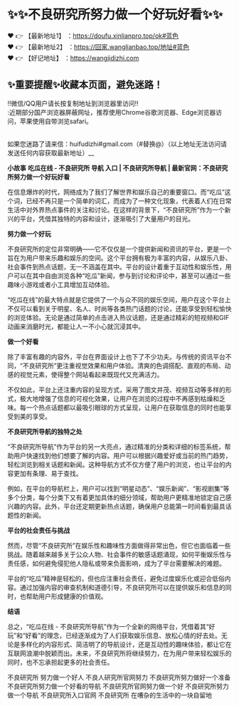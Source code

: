 # ✨✨不良研究所努力做一个好玩好看✨✨
❤️ 👉 【最新地址1】 ：https://doufu.xinlianpro.top/ok#蓝色<br>
❤️ 👉 【最新地址2】 ：https://回家.wanglianbao.top/地址#蓝色<br>
❤️ 👉 【好记地址】 ：https://wangjidizhi.com<br>

## ✨重要提醒✨收藏本页面，避免迷路！<br>
‼️微信/QQ用户请长按复制地址到浏览器里访问‼<br>
:近期部分国产浏览器屏蔽网址，推荐使用Chrome谷歌浏览器、Edge浏览器访问，苹果使用自带浏览safari。<br><br>

如果您迷路了请来信：huifudizhi#gmail.com（#替换@）（以上地址无法访问请发送任何内容获取最新地址）__

**小故事**
**吃瓜在线 - 不良研究所 导航 入口 | 不良研究所导航 | 最新官网：不良研究所努力做一个好玩好看**

在信息爆炸的时代，网络成为了我们了解世界和娱乐自己的重要窗口。而“吃瓜”这个词，已经不再只是一个简单的词汇，而成为了一种文化现象，代表着人们在日常生活中对外界热点事件的关注和讨论。在这样的背景下，“不良研究所”作为一个新兴的平台，凭借其独特的内容和设计，逐渐吸引了大量用户的目光。

**努力做一个好玩**  

不良研究所的定位非常明确——它不仅仅是一个提供新闻和资讯的平台，更是一个旨在为用户带来乐趣和娱乐的空间。这个平台拥有极为丰富的内容，从娱乐八卦、社会事件到热点话题，无一不涵盖在其中。平台的设计着重于互动性和娱乐性，用户可以在其中自由浏览各种“吃瓜”新闻，参与到讨论和评论中，甚至可以通过一些趣味小游戏或者小工具增加互动体验。

“吃瓜在线”的最大特点就是它提供了一个与众不同的娱乐空间，用户在这个平台上不仅可以看到关于明星、名人、时尚等各类热门话题的讨论，还能享受到轻松愉快的浏览体验。无论是通过简单的点击进入热议话题，还是通过精彩的短视频和GIF动画来消磨时光，都能让人一不小心就沉浸其中。

**做一个好看**  

除了丰富有趣的内容外，平台在界面设计上也下了不少功夫。与传统的资讯平台不同，“不良研究所”更注重视觉效果和用户体验。清爽的色调搭配、直观的布局、动感的视觉元素，使得整个网站看起来既现代又充满活力。

不仅如此，平台上还注重内容的呈现方式，采用了图文并茂、视频互动等多样的形式，极大地增强了信息的可视化效果，让用户在浏览的过程中不再感到枯燥和乏味。每一个热点话题都以最吸引眼球的方式呈现，让用户在获取信息的同时也能享受到美的享受。

**不良研究所导航的独特之处**  

“不良研究所导航”作为平台的另一大亮点，通过精准的分类和详细的标签系统，帮助用户快速找到他们想要了解的内容。用户可以根据兴趣爱好或当前的热门趋势，轻松浏览到相关话题和新闻。这种导航方式不仅方便了用户的浏览，也让平台的内容更加有条理、易于查找。

例如，在平台的导航栏上，用户可以找到“明星动态”、“娱乐新闻”、“影视剧集”等多个分类，每个分类下又有着更加具体的细分领域，帮助用户更精准地锁定自己感兴趣的内容。此外，平台还定期更新热点话题，确保用户总能第一时间看到最具话题性的新闻。

**平台的社会责任与挑战**  

然而，尽管“不良研究所”在娱乐性和趣味性方面做得非常出色，但它也面临着一些挑战。随着越来越多关于公众人物、社会事件的敏感话题涌现，如何平衡娱乐性与责任感，如何避免侵犯他人隐私或带来负面影响，成为了平台需要解决的难题。

平台的“吃瓜”精神是轻松的，但也应注重社会责任，避免过度娱乐化或迎合低俗内容。通过加强内容的审查机制和道德引导，不良研究所可以在提供娱乐和信息的同时，也帮助用户形成健康的价值观。

**结语**  

总之，“吃瓜在线 - 不良研究所导航”作为一个全新的网络平台，凭借着其“好玩”和“好看”的理念，已经逐渐成为了人们获取娱乐信息、放松心情的好去处。无论是多样化的内容形式、简洁明了的导航设计，还是互动性的趣味体验，都让它在互联网浪潮中脱颖而出。未来，不良研究所将继续努力，在为用户带来轻松娱乐的同时，也不忘承担起更多的社会责任。

不良研究所 努力做一个好人
不良人研究所官网努力
不良研究所努力做好一个准备
不良研究所努力做一个好看的导航
不良研究所官网努力做一个好
不良研究所努力做一个导航
不良研究所入口官网
不良研究所 在嘈杂的生活中的一块自留地
